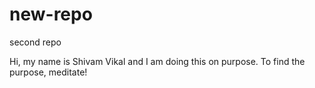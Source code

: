 # new-repo
second repo


Hi, my name is Shivam Vikal and I am doing this on purpose. To find the purpose, meditate!
